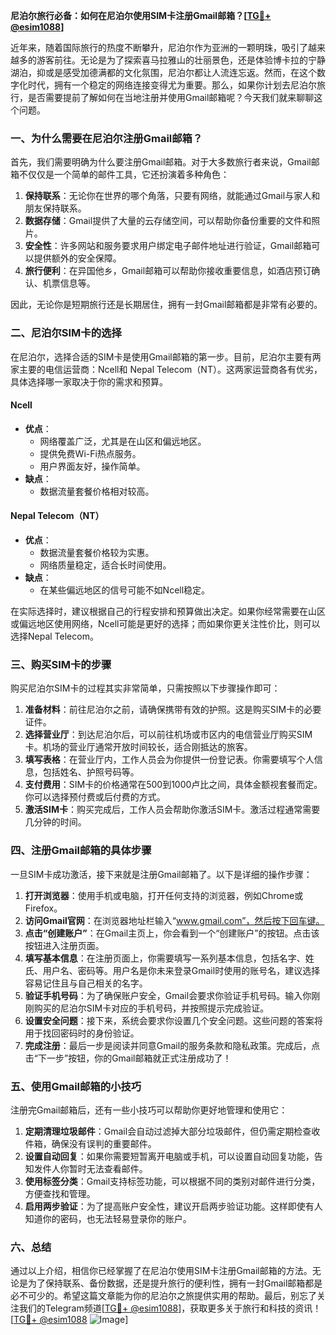 **尼泊尔旅行必备：如何在尼泊尔使用SIM卡注册Gmail邮箱？[[TG💪+ @esim1088](https://t.me/s/esim1088)]**

近年来，随着国际旅行的热度不断攀升，尼泊尔作为亚洲的一颗明珠，吸引了越来越多的游客前往。无论是为了探索喜马拉雅山的壮丽景色，还是体验博卡拉的宁静湖泊，抑或是感受加德满都的文化氛围，尼泊尔都让人流连忘返。然而，在这个数字化时代，拥有一个稳定的网络连接变得尤为重要。那么，如果你计划去尼泊尔旅行，是否需要提前了解如何在当地注册并使用Gmail邮箱呢？今天我们就来聊聊这个问题。

### 一、为什么需要在尼泊尔注册Gmail邮箱？

首先，我们需要明确为什么要注册Gmail邮箱。对于大多数旅行者来说，Gmail邮箱不仅仅是一个简单的邮件工具，它还扮演着多种角色：

1. **保持联系**：无论你在世界的哪个角落，只要有网络，就能通过Gmail与家人和朋友保持联系。
2. **数据存储**：Gmail提供了大量的云存储空间，可以帮助你备份重要的文件和照片。
3. **安全性**：许多网站和服务要求用户绑定电子邮件地址进行验证，Gmail邮箱可以提供额外的安全保障。
4. **旅行便利**：在异国他乡，Gmail邮箱可以帮助你接收重要信息，如酒店预订确认、机票信息等。

因此，无论你是短期旅行还是长期居住，拥有一封Gmail邮箱都是非常有必要的。

### 二、尼泊尔SIM卡的选择

在尼泊尔，选择合适的SIM卡是使用Gmail邮箱的第一步。目前，尼泊尔主要有两家主要的电信运营商：Ncell和 Nepal Telecom（NT）。这两家运营商各有优劣，具体选择哪一家取决于你的需求和预算。

#### Ncell
- **优点**：
  - 网络覆盖广泛，尤其是在山区和偏远地区。
  - 提供免费Wi-Fi热点服务。
  - 用户界面友好，操作简单。
- **缺点**：
  - 数据流量套餐价格相对较高。

#### Nepal Telecom（NT）
- **优点**：
  - 数据流量套餐价格较为实惠。
  - 网络质量稳定，适合长时间使用。
- **缺点**：
  - 在某些偏远地区的信号可能不如Ncell稳定。

在实际选择时，建议根据自己的行程安排和预算做出决定。如果你经常需要在山区或偏远地区使用网络，Ncell可能是更好的选择；而如果你更关注性价比，则可以选择Nepal Telecom。

### 三、购买SIM卡的步骤

购买尼泊尔SIM卡的过程其实非常简单，只需按照以下步骤操作即可：

1. **准备材料**：前往尼泊尔之前，请确保携带有效的护照。这是购买SIM卡的必要证件。
2. **选择营业厅**：到达尼泊尔后，可以前往机场或市区内的电信营业厅购买SIM卡。机场的营业厅通常开放时间较长，适合刚抵达的旅客。
3. **填写表格**：在营业厅内，工作人员会为你提供一份登记表。你需要填写个人信息，包括姓名、护照号码等。
4. **支付费用**：SIM卡的价格通常在500到1000卢比之间，具体金额视套餐而定。你可以选择预付费或后付费的方式。
5. **激活SIM卡**：购买完成后，工作人员会帮助你激活SIM卡。激活过程通常需要几分钟的时间。

### 四、注册Gmail邮箱的具体步骤

一旦SIM卡成功激活，接下来就是注册Gmail邮箱了。以下是详细的操作步骤：

1. **打开浏览器**：使用手机或电脑，打开任何支持的浏览器，例如Chrome或Firefox。
2. **访问Gmail官网**：在浏览器地址栏输入“www.gmail.com”，然后按下回车键。
3. **点击“创建账户”**：在Gmail主页上，你会看到一个“创建账户”的按钮。点击该按钮进入注册页面。
4. **填写基本信息**：在注册页面上，你需要填写一系列基本信息，包括名字、姓氏、用户名、密码等。用户名是你未来登录Gmail时使用的账号名，建议选择容易记住且与自己相关的名字。
5. **验证手机号码**：为了确保账户安全，Gmail会要求你验证手机号码。输入你刚刚购买的尼泊尔SIM卡对应的手机号码，并按照提示完成验证。
6. **设置安全问题**：接下来，系统会要求你设置几个安全问题。这些问题的答案将用于找回密码时的身份验证。
7. **完成注册**：最后一步是阅读并同意Gmail的服务条款和隐私政策。完成后，点击“下一步”按钮，你的Gmail邮箱就正式注册成功了！

### 五、使用Gmail邮箱的小技巧

注册完Gmail邮箱后，还有一些小技巧可以帮助你更好地管理和使用它：

1. **定期清理垃圾邮件**：Gmail会自动过滤掉大部分垃圾邮件，但仍需定期检查收件箱，确保没有误判的重要邮件。
2. **设置自动回复**：如果你需要短暂离开电脑或手机，可以设置自动回复功能，告知发件人你暂时无法查看邮件。
3. **使用标签分类**：Gmail支持标签功能，可以根据不同的类别对邮件进行分类，方便查找和管理。
4. **启用两步验证**：为了提高账户安全性，建议开启两步验证功能。这样即使有人知道你的密码，也无法轻易登录你的账户。

### 六、总结

通过以上介绍，相信你已经掌握了在尼泊尔使用SIM卡注册Gmail邮箱的方法。无论是为了保持联系、备份数据，还是提升旅行的便利性，拥有一封Gmail邮箱都是必不可少的。希望这篇文章能为你的尼泊尔之旅提供实用的帮助。最后，别忘了关注我们的Telegram频道[[TG💪+ @esim1088](https://t.me/s/esim1088)]，获取更多关于旅行和科技的资讯！[[TG💪+ @esim1088](https://t.me/s/esim1088) ![Image](https://i.postimg.cc/4NQfJmqS/Snipaste-2025-05-13-00-14-12.png)]